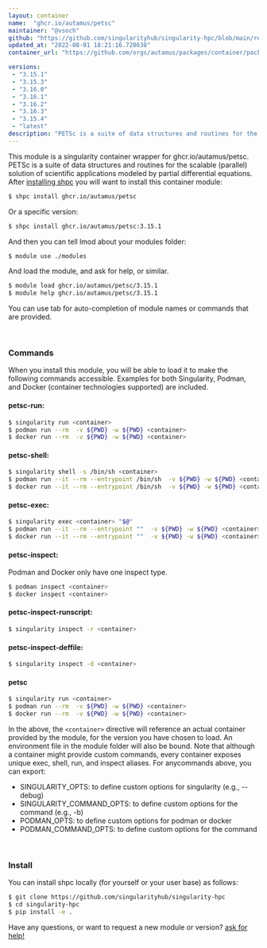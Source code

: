 ```yaml
---
layout: container
name:  "ghcr.io/autamus/petsc"
maintainer: "@vsoch"
github: "https://github.com/singularityhub/singularity-hpc/blob/main/registry/ghcr.io/autamus/petsc/container.yaml"
updated_at: "2022-08-01 18:21:16.720638"
container_url: "https://github.com/orgs/autamus/packages/container/package/petsc"

versions:
 - "3.15.1"
 - "3.15.3"
 - "3.16.0"
 - "3.16.1"
 - "3.16.2"
 - "3.16.3"
 - "3.15.4"
 - "latest"
description: "PETSc is a suite of data structures and routines for the scalable (parallel) solution of scientific applications modeled by partial differential equations."
---
```


This module is a singularity container wrapper for ghcr.io/autamus/petsc.
PETSc is a suite of data structures and routines for the scalable (parallel) solution of scientific applications modeled by partial differential equations.
After [installing shpc](#install) you will want to install this container module:


```bash
$ shpc install ghcr.io/autamus/petsc
```

Or a specific version:

```bash
$ shpc install ghcr.io/autamus/petsc:3.15.1
```

And then you can tell lmod about your modules folder:

```bash
$ module use ./modules
```

And load the module, and ask for help, or similar.

```bash
$ module load ghcr.io/autamus/petsc/3.15.1
$ module help ghcr.io/autamus/petsc/3.15.1
```

You can use tab for auto-completion of module names or commands that are provided.

<br>

### Commands

When you install this module, you will be able to load it to make the following commands accessible.
Examples for both Singularity, Podman, and Docker (container technologies supported) are included.

#### petsc-run:

```bash
$ singularity run <container>
$ podman run --rm  -v ${PWD} -w ${PWD} <container>
$ docker run --rm  -v ${PWD} -w ${PWD} <container>
```

#### petsc-shell:

```bash
$ singularity shell -s /bin/sh <container>
$ podman run --it --rm --entrypoint /bin/sh  -v ${PWD} -w ${PWD} <container>
$ docker run --it --rm --entrypoint /bin/sh  -v ${PWD} -w ${PWD} <container>
```

#### petsc-exec:

```bash
$ singularity exec <container> "$@"
$ podman run --it --rm --entrypoint ""  -v ${PWD} -w ${PWD} <container> "$@"
$ docker run --it --rm --entrypoint ""  -v ${PWD} -w ${PWD} <container> "$@"
```

#### petsc-inspect:

Podman and Docker only have one inspect type.

```bash
$ podman inspect <container>
$ docker inspect <container>
```

#### petsc-inspect-runscript:

```bash
$ singularity inspect -r <container>
```

#### petsc-inspect-deffile:

```bash
$ singularity inspect -d <container>
```



#### petsc

```bash
$ singularity run <container>
$ podman run --rm  -v ${PWD} -w ${PWD} <container>
$ docker run --rm  -v ${PWD} -w ${PWD} <container>
```


In the above, the `<container>` directive will reference an actual container provided
by the module, for the version you have chosen to load. An environment file in the
module folder will also be bound. Note that although a container
might provide custom commands, every container exposes unique exec, shell, run, and
inspect aliases. For anycommands above, you can export:

 - SINGULARITY_OPTS: to define custom options for singularity (e.g., --debug)
 - SINGULARITY_COMMAND_OPTS: to define custom options for the command (e.g., -b)
 - PODMAN_OPTS: to define custom options for podman or docker
 - PODMAN_COMMAND_OPTS: to define custom options for the command

<br>
  
### Install

You can install shpc locally (for yourself or your user base) as follows:

```bash
$ git clone https://github.com/singularityhub/singularity-hpc
$ cd singularity-hpc
$ pip install -e .
```

Have any questions, or want to request a new module or version? [ask for help!](https://github.com/singularityhub/singularity-hpc/issues)